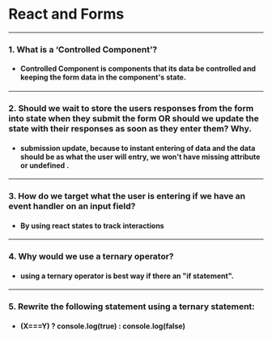 # React and Forms
----
### 1. What is a ‘Controlled Component’?
* ####  Controlled Component is components that its data be controlled and keeping the form data in the component's state.
---
### 2. Should we wait to store the users responses from the form into state when they submit the form OR should we update the state with their responses as soon as they enter them? Why.
* ####  submission update, because to instant entering of data and the data should be as what the user will entry, we won't have missing attribute or undefined .
----
### 3. How do we target what the user is entering if we have an event handler on an input field?
* ####  By using react states to track interactions
---
### 4. Why would we use a ternary operator?

* ####  using a ternary operator is best way if there an "if statement".
---
### 5. Rewrite the following statement using a ternary statement:
* #### (X===Y) ? console.log(true) : console.log(false)